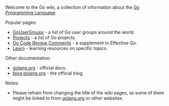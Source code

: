 Welcome to the Go wiki, a collection of information about the [Go Programming Language](https://golang.org/).

Popular pages:

- [GoUserGroups](GoUserGroups) - a list of Go user groups around the world.
- [Projects](Projects) - a list of Go projects.
- [Go Code Review Comments](CodeReviewComments) - a supplement to Effective Go.
- [Learn](Learn) - learning resources on specific topics.

Other documentation:

- [golang.org](https://golang.org/doc/) - official docs.
- [blog.golang.org](https://blog.golang.org/) - the official blog.

Notes:

- Please refrain from changing the title of the wiki pages, as some of them might be linked to from [golang.org](https://golang.org) or other websites.